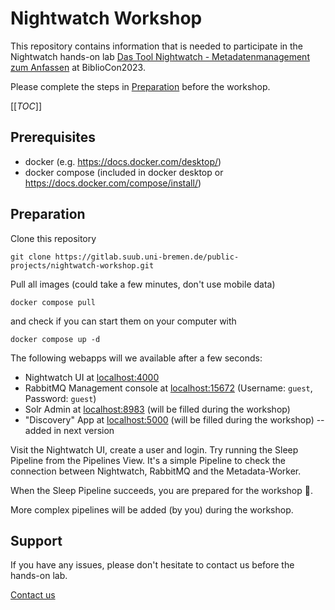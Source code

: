 # Nightwatch Workshop

This repository contains information that is needed to participate in the Nightwatch hands-on lab [Das Tool Nightwatch - Metadatenmanagement zum Anfassen](https://dbt2023.abstractserver.com/program/#/details/sessions/39) at BiblioCon2023.

Please complete the steps in [Preparation](#preparation) before the workshop.

[[_TOC_]]


## Prerequisites

* docker (e.g. https://docs.docker.com/desktop/)
* docker compose (included in docker desktop or https://docs.docker.com/compose/install/)


## Preparation

Clone this repository

```
git clone https://gitlab.suub.uni-bremen.de/public-projects/nightwatch-workshop.git
```

Pull all images (could take a few minutes, don't use mobile data)

```
docker compose pull
```

and check if you can start them on your computer with

```
docker compose up -d
```

The following webapps will we available after a few seconds:

* Nightwatch UI at [localhost:4000](http://localhost:4000)
* RabbitMQ Management console at [localhost:15672](http://localhost:15672) (Username: `guest`, Password: `guest`)
* Solr Admin at [localhost:8983](http://localhost:8983) (will be filled during the workshop)
* "Discovery" App at [localhost:5000](http://localhost:5000) (will be filled during the workshop) -- added in next version

Visit the Nightwatch UI, create a user and login. Try running the Sleep Pipeline from the Pipelines View. It's a simple Pipeline to check the connection between Nightwatch, RabbitMQ and the Metadata-Worker.

When the Sleep Pipeline succeeds, you are prepared for the workshop :tada:. 

More complex pipelines will be added (by you) during the workshop.


## Support

If you have any issues, please don't hesitate to contact us before the hands-on lab.

[Contact us](mailto:nitghtwatch@suub.uni-bremen.de)
